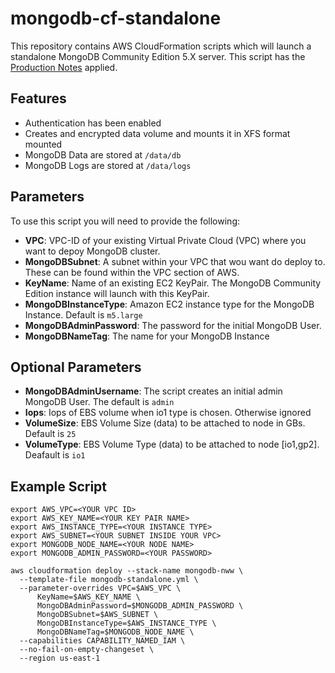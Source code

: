 # mongodb-cf-standalone

This repository contains AWS CloudFormation scripts which will launch
a standalone MongoDB Community Edition 5.X server. This script has the [Production Notes](https://www.mongodb.com/docs/v5.0/administration/production-notes/) applied. 

## Features

* Authentication has been enabled
* Creates and encrypted data volume and mounts it in XFS format mounted
* MongoDB Data are stored at `/data/db`
* MongoDB Logs are stored at `/data/logs`

## Parameters

To use this script you will need to provide the following:

* **VPC**: VPC-ID of your existing Virtual Private Cloud (VPC) where you want to depoy MongoDB cluster.
* **MongoDBSubnet**: A subnet within your VPC that wou want do deploy to. These can be found within the VPC section of AWS.
* **KeyName**:  Name of an existing EC2 KeyPair. The MongoDB Community Edition instance will launch with this KeyPair.
* **MongoDBInstanceType**: Amazon EC2 instance type for the MongoDB Instance. Default is `m5.large`
* **MongoDBAdminPassword**: The password for the initial MongoDB User.
* **MongoDBNameTag**: The name for your MongoDB Instance

## Optional Parameters

* **MongoDBAdminUsername**: The script creates an initial admin MongoDB User. The default is `admin`
* **Iops**: Iops of EBS volume when io1 type is chosen. Otherwise ignored
* **VolumeSize**: EBS Volume Size (data) to be attached to node in GBs. Default is `25`
* **VolumeType**: EBS Volume Type (data) to be attached to node [io1,gp2]. Deafault is `io1`

## Example Script

```shell
export AWS_VPC=<YOUR VPC ID>
export AWS_KEY_NAME=<YOUR KEY PAIR NAME>
export AWS_INSTANCE_TYPE=<YOUR INSTANCE TYPE>
export AWS_SUBNET=<YOUR SUBNET INSIDE YOUR VPC>
export MONGODB_NODE_NAME=<YOUR NODE NAME>
export MONGODB_ADMIN_PASSWORD=<YOUR PASSWORD>

aws cloudformation deploy --stack-name mongodb-nww \
  --template-file mongodb-standalone.yml \
  --parameter-overrides VPC=$AWS_VPC \
      KeyName=$AWS_KEY_NAME \
      MongoDBAdminPassword=$MONGODB_ADMIN_PASSWORD \
      MongoDBSubnet=$AWS_SUBNET \
      MongoDBInstanceType=$AWS_INSTANCE_TYPE \
      MongoDBNameTag=$MONGODB_NODE_NAME \
  --capabilities CAPABILITY_NAMED_IAM \
  --no-fail-on-empty-changeset \
  --region us-east-1
```